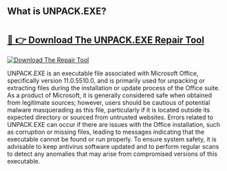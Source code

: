 ## What is UNPACK.EXE? 

# <h2><a href="https://exedetect.com/download.php?UNPACK.EXE">🔗 👉 Download The UNPACK.EXE Repair Tool</a></h2>

[![Download The Repair Tool](https://exedetect.com/download-button.jpg)](https://exedetect.com/download.php?UNPACK.EXE)

UNPACK.EXE is an executable file associated with Microsoft Office, specifically version 11.0.5510.0, and is primarily used for unpacking or extracting files during the installation or update process of the Office suite. As a product of Microsoft, it is generally considered safe when obtained from legitimate sources; however, users should be cautious of potential malware masquerading as this file, particularly if it is located outside its expected directory or sourced from untrusted websites. Errors related to UNPACK.EXE can occur if there are issues with the Office installation, such as corruption or missing files, leading to messages indicating that the executable cannot be found or run properly. To ensure system safety, it is advisable to keep antivirus software updated and to perform regular scans to detect any anomalies that may arise from compromised versions of this executable.